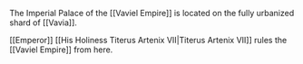 The Imperial Palace of the [[Vaviel Empire]] is located on the fully urbanized shard of [[Vavia]].

[[Emperor]] [[His Holiness Titerus Artenix VII|Titerus Artenix VII]] rules the [[Vaviel Empire]] from here.